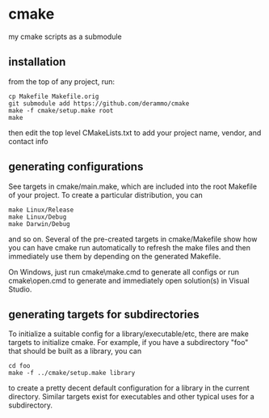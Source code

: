 # cmake
my cmake scripts as a submodule

## installation

from the top of any project, run:

```
cp Makefile Makefile.orig
git submodule add https://github.com/derammo/cmake
make -f cmake/setup.make root
make
```

then edit the top level CMakeLists.txt to add your project name, vendor, and contact info

## generating configurations

See targets in cmake/main.make, which are included into the root Makefile of your project.  To create a particular distribution, you can 

```
make Linux/Release
make Linux/Debug
make Darwin/Debug
```
and so on.  Several of the pre-created targets in cmake/Makefile show how you can have cmake run automatically to refresh the make files and then immediately use them by depending on the generated Makefile.

On Windows, just run cmake\make.cmd to generate all configs or run cmake\open.cmd to generate and immediately open solution(s) in Visual Studio. 

## generating targets for subdirectories

To initialize a suitable config for a library/executable/etc, there are make targets to initialize cmake.  For example, if you have a subdirectory "foo" that should be built as a library, you can 

```
cd foo
make -f ../cmake/setup.make library
```

to create a pretty decent default configuration for a library in the current directory.  Similar targets exist for executables and other typical uses for a subdirectory.

